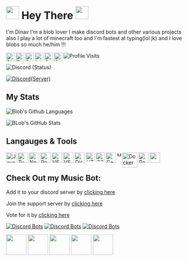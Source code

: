 # <img src="https://cdn.discordapp.com/attachments/809031839032672327/813335528472182814/740595152124510228.gif" width="35px"> Hey There <img src="https://cdn.discordapp.com/attachments/809031839032672327/813335958170632192/796599576240455692.gif" width="35px">

I'm Dinav I'm a blob lover I make discord bots and other various projects also I play a lot of minecraft too and I'm fastest at typing(lol jk) and I love blobs so much he/him !!!

<a href="https://discord.gg/RWSEj6JrjJ">
  <img align="left" alt="Discord" width="23px" src="https://raw.githubusercontent.com/peterthehan/peterthehan/master/assets/discord.svg" />
</a>
<a href="https://twitter.com/Dinav69">
  <img align="left" alt="Twitter" width="23px" src="https://raw.githubusercontent.com/peterthehan/peterthehan/master/assets/twitter.svg" />
</a>
<a href="https://www.reddit.com/user/Dinav69">
  <img align="left" alt="Reddit" width="23px" src="https://raw.githubusercontent.com/peterthehan/peterthehan/master/assets/reddit.svg" />
</a>
<a href="https://www.instagram.com/dinav_69/">
  <img align="left" alt="Instagram" width="23px" src="https://cdn.discordapp.com/attachments/809031839032672327/813024181229715466/436651676858974208.png" />
</a>
<a href="https://open.spotify.com/user/4y38lwzm4zn0vld9nfvnvv5ys">
  <img align="left" alt="Spotify" width="23px" src="https://raw.githubusercontent.com/peterthehan/peterthehan/master/assets/spotify.svg" />
</a>
<a href="https://www.youtube.com/watch?v=dQw4w9WgXcQ">
  <img align="left" alt="OnlyFans" width="23px" src="https://cdn.discordapp.com/attachments/809031839032672327/813033046927343646/8e88ca9a562a39037a9d708810f3de5b.png" />
</a>

![Profile Visits](https://komarev.com/ghpvc/?username=Dinav69&color=yellow)

![Discord (Status)](https://img.shields.io/endpoint?label=Now&url=https://dev.discordprofiles.me/api/badge/status/686951405046464534?simple=true&logo=discord&logoColor=white&color=43B581)

[![Discord(Server)](https://img.shields.io/discord/785447323156742204?color=7289DA&logo=discord&style=for-the-badge)](https://discord.gg/RWSEj6JrjJ)

## My Stats

![Blob's Github Languages](https://github-readme-stats.vercel.app/api/top-langs?username=Dinav69&show_icons=true&theme=tokyonight&layout=compact)

![BLob's GitHub Stats](https://github-readme-stats.vercel.app/api?username=Dinav69&show_icons=true&theme=react)


## Langauges & Tools 

<a href="https://www.javascript.com/">
  <img align="left" alt="Java Script" width="28px" src="https://cdn.discordapp.com/attachments/809031839032672327/813041368371822632/584735430763741202.png" />
</a>
<a href="https://www.typescriptlang.org/">
  <img align="left" alt="Type Script" width="28px" src="https://cdn.discordapp.com/attachments/809031839032672327/813338778059931658/791512440021975062.png" />
</a>
<a href="https://nodejs.org/en/">
  <img align="left" alt="NodeJS" width="28px" src="https://cdn.discordapp.com/attachments/809031839032672327/813041964546785280/PikPng.com_js-logo-png_4309640.png" />
</a>
<a href="https://reactjs.org/">
  <img align="left" alt="React" width="28px" src="https://cdn.discordapp.com/attachments/809031839032672327/814495374202109962/813909686444490812.png" />
</a>
<a href="https://code.visualstudio.com/">
  <img align="left" alt="VScode" width="28px" src="https://cdn.discordapp.com/attachments/809031839032672327/813042483814596618/777960436187398168.png" />
</a>
<a href="https://code.visualstudio.com/insiders/">
  <img align="left" alt="VScodeInsiders" width="28px" src="https://cdn.discordapp.com/attachments/809031839032672327/813042503749337118/1200px-Visual_Studio_Code_Insiders_1.36_icon.svg.png" />
</a>
<a href="https://discord.js.org/#/">
  <img align="left" alt="DiscordJS" width="28px" src="https://cdn.discordapp.com/attachments/809031839032672327/813046391093461003/810761910940205066.png" />
</a>
<a href="https://html.com/">
  <img align="left" alt="HTML" width="24px" src="https://cdn.discordapp.com/attachments/809031839032672327/814495978413490206/813909686449078353.png" />
</a>
<a href="https://www.w3schools.com/css/css_intro.asp">
  <img align="left" alt="CSS" width="24px" src="https://cdn.discordapp.com/attachments/809031839032672327/814495960231051285/813909685542584321.png" />
</a>
<a href="https://docs.microsoft.com/en-us/cpp/cpp/?view=msvc-160">
  <img align="left" alt="C++" width="28px" src="https://cdn.discordapp.com/attachments/809031839032672327/813717836413141102/720003328704249888.png" />
</a>
<a href="https://www.mongodb.com/">
  <img align="left" alt="MongoDB" width="11px" src="https://cdn.discordapp.com/attachments/809031839032672327/814491141646975016/773715536772988968.png" />
</a>
<a href="https://www.docker.com/">
  <img align="left" alt="Docker" width="41px" src="https://cdn.discordapp.com/attachments/809031839032672327/814492329133080606/813910634135158784.png" />
</a>
<a href="https://redis.io/">
  <img align="left" alt="Redis" width="28px" src="https://cdn.discordapp.com/attachments/809031839032672327/814494267053309982/redis-logo-png-transparent.png" />
</a>
<img width="28px" src="https://cdn.discordapp.com/attachments/809031839032672327/813046585960431626/652287907742351370.png" />

## Check Out my Music Bot:
Add it to your discord server by [clicking here](https://discord.com/oauth2/authorize?client_id=786209866946838528&permissions=53833024&scope=bot)

Join the support server by [clicking here](https://discord.gg/RWSEj6JrjJ)

Vote for it by [clicking here](https://top.gg/bot/786209866946838528)

[![Discord Bots](https://top.gg/api/widget/status/786209866946838528.svg)](https://top.gg/bot/786209866946838528) [![Discord Bots](https://top.gg/api/widget/servers/786209866946838528.svg?noavatar=true)](https://top.gg/bot/786209866946838528) [![Discord Bots](https://top.gg/api/widget/upvotes/786209866946838528.svg?noavatar=true)](https://top.gg/bot/786209866946838528/vote)

<img src="https://cdn.discordapp.com/attachments/809031839032672327/813336762670776350/793067262458331187.gif" width="55px"> <img src="https://cdn.discordapp.com/attachments/809031839032672327/813337182378786826/807468239407284254.gif" width="55px"> <img src="https://cdn.discordapp.com/attachments/809031839032672327/813337199315124224/807468041717415936.gif" width="55px"> <img src="https://cdn.discordapp.com/attachments/809031839032672327/813337220298833920/807468104535244861.gif" width="55px"> <img src="https://cdn.discordapp.com/attachments/809031839032672327/813337233221222440/807468168641118218.gif" width="55px">








